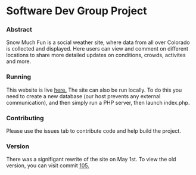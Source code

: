 # Software Dev Group Project

### Abstract
Snow Much Fun is a social weather site, where data from all over Colorado is collected and displayed. Here users can view and comment on different locations to share more detailed updates on conditions, crowds, activites and more. 

### Running
This website is live [here.](http://snowmuchfun.sportsontheweb.net/) The site can also be run locally. To do this you need to create a new database (our host prevents any external communication), and then simply run a PHP server, then launch index.php.

### Contributing
Please use the issues tab to contribute code and help build the project. 

### Version
There was a signifigant rewrite of the site on May 1st. To view the old version, you can visit commit [105.](https://github.com/JarrettPhilips/SoftwareDevGroupProject/tree/6cd0360b96968b8fb0b492ed4a14ed25892ae271)
